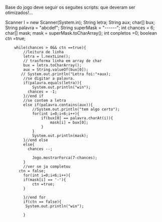 Base do jogo deve seguir os seguites scripts:
 que deveram ser otimizados!...

Scanner l = new Scanner(System.in);
        String letra;
        String aux;
        char[] bux;
        String palavra = "abcdef";
        String superMask = "------";
        int chances = 6;
        char[] mask;
        mask = superMask.toCharArray();
        int conpletos =0;
        boolean ctn =true;
        
        
        while(chances > 0&& ctn ==true){
            //leitura de linha
            letra = l.nextLine();
            // trasforma linha em array de char
            bux = letra.toCharArray();
            aux = String.valueOf(bux[0]);
           // System.out.println("Letra foi:"+aux);
            //se digitar a palavra.
            if(palavra.equals(letra)){
                System.out.println("win");
              chances = -1;
            }//end if
            //se contem a letra
            else if(palavra.contains(aux)){
                //System.out.println("tem algo certo");
                for(int i=0;i<6;i++){
                    if(bux[0] == palavra.charAt(i)){
                        mask[i] = bux[0];
                    }
                }
                System.out.println(mask);
            }//end else
            else{
              chances --;
               
                Jogo.mostrarForca(7-chances);
            }
            //ver se ja completou
          ctn = false;
            for(int i=0;i<6;i++){
            if(mask[i] == '-'){
                ctn =true;
            }
            
            }//end for
            if(ctn == false){
             System.out.println("win");
			
            }
           